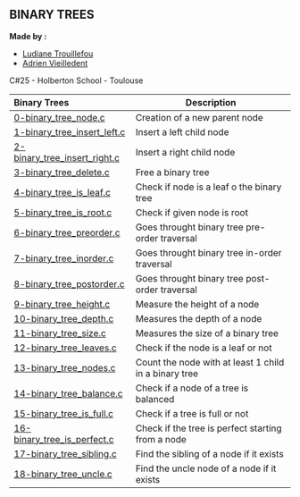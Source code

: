 ## BINARY TREES

**Made by :** 
 - [Ludiane Trouillefou](https://github.com/ludiane-tr)
 - [Adrien Vieilledent](https://github.com/vlldnt)

C#25 - Holberton School - Toulouse

| Binary Trees | Description |
| :----------- | ----------- |
| [0-binary_tree_node.c](https://github.com/vlldnt/holbertonschool-binary_trees/blob/main/0-binary_tree_node.c) | Creation of a new parent node |
| [1-binary_tree_insert_left.c](https://github.com/vlldnt/holbertonschool-binary_trees/blob/main/1-binary_tree_insert_left.c) | Insert a left child node |
| [2-binary_tree_insert_right.c](https://github.com/vlldnt/holbertonschool-binary_trees/blob/main/2-binary_tree_insert_right.c) | Insert a right child node |
| [3-binary_tree_delete.c](https://github.com/vlldnt/holbertonschool-binary_trees/blob/main/3-binary_tree_delete.c) | Free a binary tree |
| [4-binary_tree_is_leaf.c](https://github.com/vlldnt/holbertonschool-binary_trees/blob/main/4-binary_tree_is_leaf.c) | Check if node is a leaf o the binary tree |
| [5-binary_tree_is_root.c](https://github.com/vlldnt/holbertonschool-binary_trees/blob/main/5-binary_tree_is_root.c) | Check if given node is root |
| [6-binary_tree_preorder.c](https://github.com/vlldnt/holbertonschool-binary_trees/blob/main/6-binary_tree_preorder.c) | Goes throught binary tree pre-order traversal |
| [7-binary_tree_inorder.c](https://github.com/vlldnt/holbertonschool-binary_trees/blob/main/7-binary_tree_inorder.c) | Goes throught binary tree in-order traversal |
| [8-binary_tree_postorder.c](https://github.com/vlldnt/holbertonschool-binary_trees/blob/main/8-binary_tree_postorder.c) | Goes throught binary tree post-order traversal |
| [9-binary_tree_height.c](https://github.com/vlldnt/holbertonschool-binary_trees/blob/main/9-binary_tree_postorder.c) | Measure the height of a node |
| [10-binary_tree_depth.c](https://github.com/vlldnt/holbertonschool-binary_trees/blob/main/10-binary_tree_depth.c) | Measures the depth of a node |
| [11-binary_tree_size.c](https://github.com/vlldnt/holbertonschool-binary_trees/blob/main/11-binary_tree_size.c) | Measures the size of a binary tree |
| [12-binary_tree_leaves.c](https://github.com/vlldnt/holbertonschool-binary_trees/blob/main/12-binary_tree_leaves.c) | Check if the node is a leaf or not |
| [13-binary_tree_nodes.c](https://github.com/vlldnt/holbertonschool-binary_trees/blob/main/13-binary_tree_nodes.c) | Count the node with at least 1 child in a binary tree |
| [14-binary_tree_balance.c](https://github.com/vlldnt/holbertonschool-binary_trees/blob/main/14-binary_tree_balance.c) | Check if a node of a tree is balanced |
| [15-binary_tree_is_full.c](https://github.com/vlldnt/holbertonschool-binary_trees/blob/main/15-binary_tree_is_full.c) | Check if a tree is full or not |
| [16-binary_tree_is_perfect.c](https://github.com/vlldnt/holbertonschool-binary_trees/blob/main/16-binary_tree_is_perfect.c) | Check if the tree is perfect starting from a node |
| [17-binary_tree_sibling.c](https://github.com/vlldnt/holbertonschool-binary_trees/blob/main/17-binary_tree_sibling.c) | Find the sibling of a node if it exists |
| [18-binary_tree_uncle.c](https://github.com/vlldnt/holbertonschool-binary_trees/blob/main/18-binary_tree_uncle.c) | Find the uncle node of a node if it exists |
